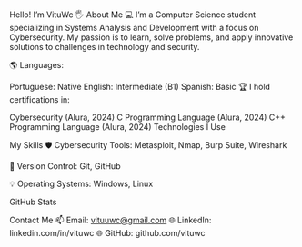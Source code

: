 Hello! I’m VituWc 🖐️
About Me
💻 I’m a Computer Science student specializing in Systems Analysis and Development with a focus on Cybersecurity. My passion is to learn, solve problems, and apply innovative solutions to challenges in technology and security.

🌎 Languages:

Portuguese: Native
English: Intermediate (B1)
Spanish: Basic
🏆 I hold certifications in:

Cybersecurity (Alura, 2024)
C Programming Language (Alura, 2024)
C++ Programming Language (Alura, 2024)
Technologies I Use


My Skills
🛡 Cybersecurity Tools:
Metasploit, Nmap, Burp Suite, Wireshark

🔧 Version Control:
Git, GitHub

💡 Operating Systems:
Windows, Linux

GitHub Stats




Contact Me
📫 Email: vituuwc@gmail.com
🌐 LinkedIn: linkedin.com/in/vituwc
🌐 GitHub: github.com/vituwc

